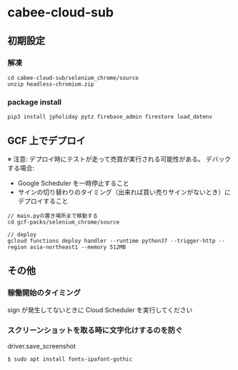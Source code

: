 # cabee-cloud-sub

## 初期設定

### 解凍

```
cd cabee-cloud-sub/selenium_chrome/source
unzip headless-chromium.zip
```

### package install

```
pip3 install jpholiday pytz firebase_admin firestore load_dotenv
```

## GCF 上でデプロイ

※ 注意: デプロイ時にテストが走って売買が実行される可能性がある。
デバックする場合:

- Google Scheduler を一時停止すること
- サインの切り替わりのタイミング（出来れば買い売りサインがないとき）にデプロイすること

```
// main.pyの置き場所まで移動する
cd gcf-packs/selenium_chrome/source

// deploy
gcloud functions deploy handler --runtime python37 --trigger-http --region asia-northeast1 --memory 512MB
```

## その他

### 稼働開始のタイミング

sign が発生してないときに Cloud Scheduler を実行してください

### スクリーンショットを取る時に文字化けするのを防ぐ

driver.save_screenshot

```
$ sudo apt install fonts-ipafont-gothic
```
